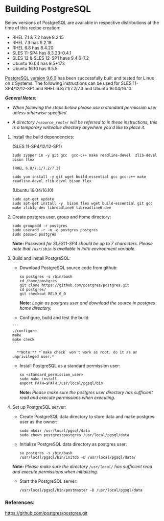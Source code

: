 # Building PostgreSQL

Below versions of PostgreSQL are available in respective distributions at the time of this recipe creation:  

* RHEL 7.1 & 7.2 have 9.2.15  
* RHEL 7.3 has 9.2.18
* RHEL 6.8 has  8.4.20    
* SLES 11-SP4 has 8.3.23-0.4.1  
* SLES 12 & SLES 12-SP1 have 9.4.6-7.2	 
* Ubuntu 16.04 has  9.5+173  
* Ubuntu 16.10 has  9.5.5 

[PostgreSQL version 9.6.0](http://www.postgresql.org/) has been successfully built and tested for Linux on z Systems. The following instructions can be used for SLES 11-SP4/12/12-SP1 and RHEL 6.8/7.1/7.2/7.3 and Ubuntu 16.04/16.10.

_**General Notes:**_ 	 
- _When following the steps below please use a standard permission user unless otherwise specified._

- _A directory `/<source_root>/` will be referred to in these instructions, this is a temporary writeable directory anywhere you'd like to place it._ 

1. Install the build dependencies:

      (SLES 11-SP4/12/12-SP1)
     ```
    sudo zypper in -y git gcc  gcc-c++ make readline-devel  zlib-devel bison flex
    ```

       (RHEL 6.8/7.1/7.2/7.3)
      ```
    sudo yum install -y git wget build-essential gcc gcc-c++ make readline-devel zlib-devel bison flex
      ```
	  
	  (Ubuntu 16.04/16.10)
      ```
    sudo apt-get update
    sudo apt-get install -y  bison flex wget build-essential git gcc make zlib1g-dev libreadline6 libreadline6-dev
      ```
	  
	  
2. Create postgres user, group and home directory:
 	
     ```
    sudo groupadd -r postgres 
	sudo useradd -r -m -g postgres postgres
	sudo passwd postgres
     ```
	 
    **Note:** *Password for SLES11-SP4 should be up to 7 characters. Please note that `/usr/sbin` is available in `PATH` environment variable.*
	
3. Build and install PostgreSQL:
 	  * Download PostgreSQL source code from github:
  
         ```
         su postgres -s /bin/bash
         cd /home/postgres
         git clone https://github.com/postgres/postgres.git 
         cd postgres/
         git checkout REL9_6_0
         ```   
     
   		 **Note:** *Login as postgres user and download the source in postgres home directory.* 

	  * Configure, build and test the build:
   
       ```
       ./configure
       make
       make check
       ``` 

		 **Note:** *`make check` won't work as root; do it as an unprivileged user.*
    
   * Install PostgreSQL as a standard permission user:

       ```
       su <standard_permission_user>
       sudo make install
	   export PATH=$PATH:/usr/local/pgsql/bin
       ``` 
	 **Note:** *Please make sure the postgres user directory has sufficient read and execute permissions when executing.* 
	   
4. Set up PostgreSQL server: 
    * Create PostgreSQL data directory to store data and make postgres user as the owner:
	
        ```
        sudo mkdir /usr/local/pgsql/data 
        sudo chown postgres:postgres /usr/local/pgsql/data
        ```
    * Initialize PostgreSQL data directory as postgres user:
	
        ```
        su postgres -s /bin/bash
        /usr/local/pgsql/bin/initdb -D /usr/local/pgsql/data/
        ```	
     **Note:** *Please make sure the directory `/usr/local/` has sufficient read and execute permissions when initializing.*   
       
    * Start the PostgreSQL server:
        ```
        /usr/local/pgsql/bin/postmaster -D /usr/local/pgsql/data
		```       


### References:
https://github.com/postgres/postgres.git
